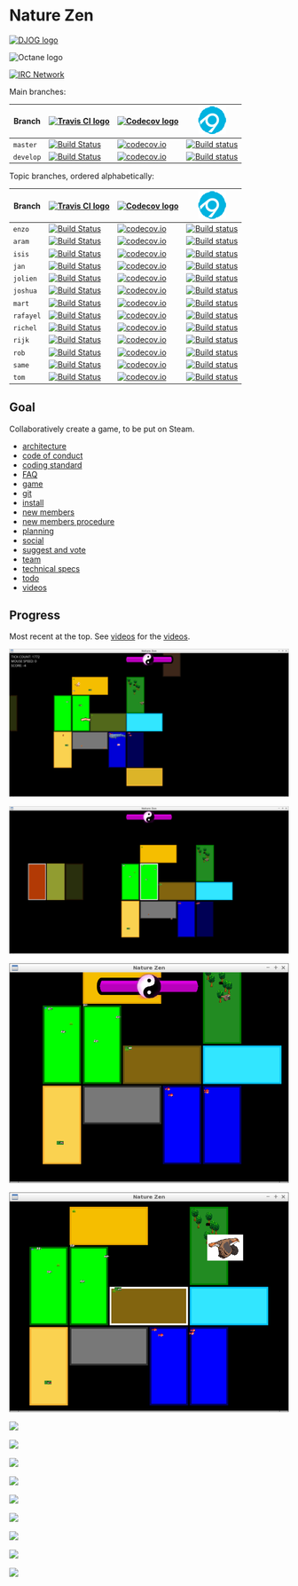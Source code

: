 # Nature Zen
 
[![DJOG logo](pics/Djog.png)](https://www.djog.nl/)

![Octane logo](pics/octane_black.png)
 
[![IRC Network](https://img.shields.io/badge/irc-%23nature_zen_devs-blue.svg "IRC Freenode")](https://webchat.freenode.net/?channels=nature_zen_devs)

Main branches:

Branch|[![Travis CI logo](pics/TravisCI.png)](https://travis-ci.org)|[![Codecov logo](pics/Codecov.png)](https://www.codecov.io)|[![AppVeyor](pics/AppVeyor.png)](https://www.appveyor.com/)
---|---|---|---
`master`|[![Build Status](https://travis-ci.org/richelbilderbeek/djog_unos_2018.svg?branch=master)](https://travis-ci.org/richelbilderbeek/djog_unos_2018/branches) | [![codecov.io](https://codecov.io/github/richelbilderbeek/djog_unos_2018/coverage.svg?branch=master)](https://codecov.io/github/richelbilderbeek/djog_unos_2018?branch=master)|[![Build status](https://ci.appveyor.com/api/projects/status/kmy0bqe0kcmwfjjx/branch/master?svg=true)](https://ci.appveyor.com/project/richelbilderbeek/djog-unos-2018/branch/master)
`develop`|[![Build Status](https://travis-ci.org/richelbilderbeek/djog_unos_2018.svg?branch=develop)](https://travis-ci.org/richelbilderbeek/djog_unos_2018/branches) | [![codecov.io](https://codecov.io/github/richelbilderbeek/djog_unos_2018/coverage.svg?branch=develop)](https://codecov.io/github/richelbilderbeek/djog_unos_2018?branch=develop)|[![Build status](https://ci.appveyor.com/api/projects/status/kmy0bqe0kcmwfjjx/branch/develop?svg=true)](https://ci.appveyor.com/project/richelbilderbeek/djog-unos-2018/branch/develop)

Topic branches, ordered alphabetically:

Branch|[![Travis CI logo](pics/TravisCI.png)](https://travis-ci.org)|[![Codecov logo](pics/Codecov.png)](https://www.codecov.io)|[![AppVeyor](pics/AppVeyor.png)](https://www.appveyor.com/)
---|---|---|---
`enzo`|[![Build Status](https://travis-ci.org/richelbilderbeek/djog_unos_2018.svg?branch=enzo)](https://travis-ci.org/richelbilderbeek/djog_unos_2018/branches) | [![codecov.io](https://codecov.io/github/richelbilderbeek/djog_unos_2018/coverage.svg?branch=enzo)](https://codecov.io/github/richelbilderbeek/djog_unos_2018?branch=enzo)|[![Build status](https://ci.appveyor.com/api/projects/status/kmy0bqe0kcmwfjjx/branch/enzo?svg=true)](https://ci.appveyor.com/project/richelbilderbeek/djog-unos-2018/branch/enzo)
`aram`|[![Build Status](https://travis-ci.org/richelbilderbeek/djog_unos_2018.svg?branch=aram)](https://travis-ci.org/richelbilderbeek/djog_unos_2018/branches) | [![codecov.io](https://codecov.io/github/richelbilderbeek/djog_unos_2018/coverage.svg?branch=aram)](https://codecov.io/github/richelbilderbeek/djog_unos_2018?branch=aram)|[![Build status](https://ci.appveyor.com/api/projects/status/kmy0bqe0kcmwfjjx/branch/aram?svg=true)](https://ci.appveyor.com/project/richelbilderbeek/djog-unos-2018/branch/aram)
`isis`|[![Build Status](https://travis-ci.org/richelbilderbeek/djog_unos_2018.svg?branch=isis)](https://travis-ci.org/richelbilderbeek/djog_unos_2018/branches) | [![codecov.io](https://codecov.io/github/richelbilderbeek/djog_unos_2018/coverage.svg?branch=isis)](https://codecov.io/github/richelbilderbeek/djog_unos_2018?branch=isis)|[![Build status](https://ci.appveyor.com/api/projects/status/kmy0bqe0kcmwfjjx/branch/isis?svg=true)](https://ci.appveyor.com/project/richelbilderbeek/djog-unos-2018/branch/isis)
`jan`|[![Build Status](https://travis-ci.org/richelbilderbeek/djog_unos_2018.svg?branch=jan)](https://travis-ci.org/richelbilderbeek/djog_unos_2018/branches) | [![codecov.io](https://codecov.io/github/richelbilderbeek/djog_unos_2018/coverage.svg?branch=jan)](https://codecov.io/github/richelbilderbeek/djog_unos_2018?branch=jan)|[![Build status](https://ci.appveyor.com/api/projects/status/kmy0bqe0kcmwfjjx/branch/jan?svg=true)](https://ci.appveyor.com/project/richelbilderbeek/djog-unos-2018/branch/jan)
`jolien`|[![Build Status](https://travis-ci.org/richelbilderbeek/djog_unos_2018.svg?branch=jolien)](https://travis-ci.org/richelbilderbeek/djog_unos_2018/branches) | [![codecov.io](https://codecov.io/github/richelbilderbeek/djog_unos_2018/coverage.svg?branch=jolien)](https://codecov.io/github/richelbilderbeek/djog_unos_2018?branch=jolien)|[![Build status](https://ci.appveyor.com/api/projects/status/kmy0bqe0kcmwfjjx/branch/jolien?svg=true)](https://ci.appveyor.com/project/richelbilderbeek/djog-unos-2018/branch/jolien)
`joshua`|[![Build Status](https://travis-ci.org/richelbilderbeek/djog_unos_2018.svg?branch=joshua)](https://travis-ci.org/richelbilderbeek/djog_unos_2018/branches) | [![codecov.io](https://codecov.io/github/richelbilderbeek/djog_unos_2018/coverage.svg?branch=joshua)](https://codecov.io/github/richelbilderbeek/djog_unos_2018?branch=joshua)|[![Build status](https://ci.appveyor.com/api/projects/status/kmy0bqe0kcmwfjjx/branch/joshua?svg=true)](https://ci.appveyor.com/project/richelbilderbeek/djog-unos-2018/branch/joshua)
`mart`|[![Build Status](https://travis-ci.org/richelbilderbeek/djog_unos_2018.svg?branch=mart)](https://travis-ci.org/richelbilderbeek/djog_unos_2018/branches) | [![codecov.io](https://codecov.io/github/richelbilderbeek/djog_unos_2018/coverage.svg?branch=mart)](https://codecov.io/github/richelbilderbeek/djog_unos_2018?branch=mart)|[![Build status](https://ci.appveyor.com/api/projects/status/kmy0bqe0kcmwfjjx/branch/mart?svg=true)](https://ci.appveyor.com/project/richelbilderbeek/djog-unos-2018/branch/mart)
`rafayel`|[![Build Status](https://travis-ci.org/richelbilderbeek/djog_unos_2018.svg?branch=rafayel)](https://travis-ci.org/richelbilderbeek/djog_unos_2018/branches) | [![codecov.io](https://codecov.io/github/richelbilderbeek/djog_unos_2018/coverage.svg?branch=rafayel)](https://codecov.io/github/richelbilderbeek/djog_unos_2018?branch=rafayel)|[![Build status](https://ci.appveyor.com/api/projects/status/kmy0bqe0kcmwfjjx/branch/rafayel?svg=true)](https://ci.appveyor.com/project/richelbilderbeek/djog-unos-2018/branch/rafayel)
`richel`|[![Build Status](https://travis-ci.org/richelbilderbeek/djog_unos_2018.svg?branch=richel)](https://travis-ci.org/richelbilderbeek/djog_unos_2018/branches) | [![codecov.io](https://codecov.io/github/richelbilderbeek/djog_unos_2018/coverage.svg?branch=richel)](https://codecov.io/github/richelbilderbeek/djog_unos_2018?branch=richel)|[![Build status](https://ci.appveyor.com/api/projects/status/kmy0bqe0kcmwfjjx/branch/richel?svg=true)](https://ci.appveyor.com/project/richelbilderbeek/djog-unos-2018/branch/richel)
`rijk`|[![Build Status](https://travis-ci.org/richelbilderbeek/djog_unos_2018.svg?branch=rijk)](https://travis-ci.org/richelbilderbeek/djog_unos_2018/branches) | [![codecov.io](https://codecov.io/github/richelbilderbeek/djog_unos_2018/coverage.svg?branch=rijk)](https://codecov.io/github/richelbilderbeek/djog_unos_2018?branch=rijk)|[![Build status](https://ci.appveyor.com/api/projects/status/kmy0bqe0kcmwfjjx/branch/rijk?svg=true)](https://ci.appveyor.com/project/richelbilderbeek/djog-unos-2018/branch/rijk)
`rob`|[![Build Status](https://travis-ci.org/richelbilderbeek/djog_unos_2018.svg?branch=rob)](https://travis-ci.org/richelbilderbeek/djog_unos_2018/branches) | [![codecov.io](https://codecov.io/github/richelbilderbeek/djog_unos_2018/coverage.svg?branch=rob)](https://codecov.io/github/richelbilderbeek/djog_unos_2018?branch=rob)|[![Build status](https://ci.appveyor.com/api/projects/status/kmy0bqe0kcmwfjjx/branch/rob?svg=true)](https://ci.appveyor.com/project/richelbilderbeek/djog-unos-2018/branch/rob)
`same`|[![Build Status](https://travis-ci.org/richelbilderbeek/djog_unos_2018.svg?branch=same)](https://travis-ci.org/richelbilderbeek/djog_unos_2018/branches) | [![codecov.io](https://codecov.io/github/richelbilderbeek/djog_unos_2018/coverage.svg?branch=same)](https://codecov.io/github/richelbilderbeek/djog_unos_2018?branch=same)|[![Build status](https://ci.appveyor.com/api/projects/status/kmy0bqe0kcmwfjjx/branch/same?svg=true)](https://ci.appveyor.com/project/richelbilderbeek/djog-unos-2018/branch/same)
`tom`|[![Build Status](https://travis-ci.org/richelbilderbeek/djog_unos_2018.svg?branch=tom)](https://travis-ci.org/richelbilderbeek/djog_unos_2018/branches) | [![codecov.io](https://codecov.io/github/richelbilderbeek/djog_unos_2018/coverage.svg?branch=tom)](https://codecov.io/github/richelbilderbeek/djog_unos_2018?branch=tom)|[![Build status](https://ci.appveyor.com/api/projects/status/kmy0bqe0kcmwfjjx/branch/tom?svg=true)](https://ci.appveyor.com/project/richelbilderbeek/djog-unos-2018/branch/tom)

## Goal

Collaboratively create a game, to be put on Steam.

  * [architecture](doc/architecture.md)
  * [code of conduct](code_of_conduct.md)
  * [coding standard](doc/coding_standard.md)
  * [FAQ](doc/faq.md)
  * [game](doc/game.md)
  * [git](doc/git.md)
  * [install](doc/install.md)
  * [new members](doc/new_members.md)
  * [new members procedure](doc/new_members_procedure.md)
  * [planning](doc/planning.md)
  * [social](doc/social.md)
  * [suggest and vote](doc/ideas.md)
  * [team](doc/team.md)
  * [technical specs](doc/specs.md)
  * [todo](doc/todo.md)
  * [videos](doc/videos.md)

## Progress

Most recent at the top. See [videos](doc/videos.md) for the [videos](doc/videos.md).

![](pics/20190222.png)

![](pics/20190123.png)

![](pics/20190109.png)

![](pics/20181231.png)

![](pics/snaggy1.jpg)

![](pics/20181123.png)

![](pics/20181110.png)

![](pics/20181103.png)

![](pics/20181012.png)

![](pics/20181011.png)

![](pics/20180923.png)

![](pics/20180916.png)

![](pics/20180907.jpg)

